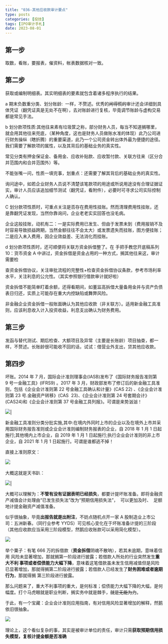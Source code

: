 ```yaml
---
title: "036-其他应收款审计要点"
type: posts
categories: [投技]
tags: [IPO审计手札]
date: 2023-08-01
---
```

## 第一步
取数，看账，要报表，催资料，帐表数据核对一致。

## 第二步
获取或编制明细表。其实明细表的要素就包含着诸多程序执行的结果。

a 期末负数重分类、划分账龄:  一样，不赘述。优秀的~~闲得慌的~~审计还会详细到具体凭证（翻凭证真是无处不在啊），去对账龄进行复核，毕竟调节账龄与虚构交易都是常见手法。

b 划分款项性质:其他往来素有垃圾筐之称，部分财务人员，每当不知道搁哪里，就会用其他往来兜底，（某种角度，这也是财务人员做账水准的体现）此乃公司进行财务操纵（瞎折腾）的重要渠道，此乃一个公司资金转出体外最为便捷的途径。我们需要了解款项的属性，以及其背后的基础业务的真实性。

常见分类有押金保证金、备用金、应收补贴款、应收暂付款、关联方往来（区分合并范围内和合并范围外）等。

不能张嘴一问，性质一填完事，划重点：还需要了解其背后的基础业务的真实性。

询问途中，如若企业财务人员说不清楚该笔款项的用途或所说用途没有合理证据证实，审计人员应该追加细节测试（翻凭证，看附件），必要时可寻求公司实际控制人确认。

C 划分款项性质时，可重点关注是否存在费用性挂账。然而清理费用性挂账，还是靠翻凭证发现，当然你靠询问，企业老老实实回答也没毛病。

企业这般挂账，动机有二：一是实际费用已发生、但由于发票未到（费用报销不及时容易导致损益跨期，当然金额往往不会太大）或发票遗失而挂账，图方便挂账；二是应入未入费用，因企业效益差、无法消化而挂账。

d 划分款项性质时，还可顺便将关联方资金拆借整了。在 手把手教您开底稿系列 10：货币资金 A 中讲过，资金拆借是资金占用的一种方式，搁其他往来这，审计需要检

查资金拆借协议，关注审批流程的完整性+检查资金拆借协议条款，参考市场利率水平，关注利息的公允性。（其实参照银行借款审计就好啦）

资金拆借不能简单盯着余额，还得看期间，如董监高拆借大量备用金并与资产负债表日归还，实质上可能存在重大内控缺陷或舞弊风险。

非金融企业资金拆借一般账面确认为其他应收款（非关联方）。适用新金融工具准则，应该利息收入计入投资收益，利息支出确认为财务费用。

## 第三步
发函与替代测试、期后检查、大额项目及异常（主要是长账龄）项目抽查，都一样，不赘述。长账龄很可能收不回的话，试试：借营业外支出，贷其他应收款。

## 第四步
坏账。2014 年 7 月，国际会计准则理事会(IASB)发布了《国际财务报告准则第 9 号一金融工具》(IFRS9) 。2017 年 3 月，财政部发布了修订后的新金融工具准则，包括《企业会计准则第 22 号金融工具确认和计量》(CAS 22) 、《企业会计准则第 23 号.金融资产转移》(CAS  23)、《企业会计准则第 24 号套期会计》(CAS24)和《企业会计准则第 37 号金融工具列报》。可谓是来势汹汹！

![](https://cdn.staticaly.com/gh/richffan/img@main/obsidian/IPO/036-其他应收款审计要点_1.webp)|

新金融工具准则分类分批实施,其中:在境内外同时上市的企业以及在境外上市并采用国际财务报告准则或企业会计准则编制财务报表的企业，自 2018 年 1 月 1 日起施行;其他境内上市企业，自 2019 年 1 月 1 日起施行;执行企业会计准则的非上市企业，自 2021 年 1 月 1 日起施行。可谓是谁都逃不掉！

直接上准则原文：

![](https://cdn.staticaly.com/gh/richffan/img@main/obsidian/IPO/036-其他应收款审计要点_2.webp) 

大概这就是天书趴：

![](https://cdn.staticaly.com/gh/richffan/img@main/obsidian/IPO/036-其他应收款审计要点_3.webp)|

大概可以理解为：**不管有没有证据表明已经损失**，都要计提坏账准备。即将金融资产减值会计处理由“已发生损失法”改为“预期信用损失法”，  可以更加及时、  足额地计提金融资产减值准备。

似乎很抽象，毕竟**出报告就是出附注**，不妨点随机点开一家 A 股制造业上市公司：五洲新春。（同行业参考 YYDS）可见核心变化在于坏账准备计提的三阶段（其他应收款应当采用三阶段模型，然鹅应收账款可以采用简化模型）。

![](https://cdn.staticaly.com/gh/richffan/img@main/obsidian/IPO/036-其他应收款审计要点_4.webp) 

举个粟子：有笔 666 万的拆借款（**资金拆借**阴魂不散呐），若其未逾期，意味着信用 风险未显著增加，那就搁第一阶段进行披露；若借款人所处的行业突然发生**重大不利 事项或者偿债能力大幅下降**，意味着这笔借款虽未发生信用减值但是风险已显著增加，那就得搁第二阶段进行披露；若借款人已经发生了**财务困难或者逾期行为**，那就得搁 第三阶段进行披露。

那么问题来了，重大不利事项的重大，是何标准；偿债能力大幅下降的大幅，是何幅度。打个马虎眼就是职业判断，搁实务中就是棘手，~~就是无能为力~~。

于此，有一个宝藏：企业会计准则应用指南，有对信用风险显著增加的解释，然鹅依旧很抽象。

![](https://cdn.staticaly.com/gh/richffan/img@main/obsidian/IPO/036-其他应收款审计要点_5.jpg) 

理论上，这个看似复杂的事，其实是被审计单位的责任，审计只需**获取预期信用损失模型，复核计提金额是否准确**